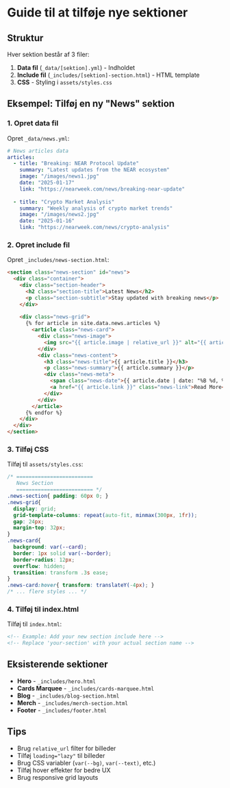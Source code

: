 # Guide til at tilføje nye sektioner

## Struktur
Hver sektion består af 3 filer:
1. **Data fil** (`_data/[sektion].yml`) - Indholdet
2. **Include fil** (`_includes/[sektion]-section.html`) - HTML template
3. **CSS** - Styling i `assets/styles.css`

## Eksempel: Tilføj en ny "News" sektion

### 1. Opret data fil
Opret `_data/news.yml`:
```yaml
# News articles data
articles:
  - title: "Breaking: NEAR Protocol Update"
    summary: "Latest updates from the NEAR ecosystem"
    image: "/images/news1.jpg"
    date: "2025-01-17"
    link: "https://nearweek.com/news/breaking-near-update"
    
  - title: "Crypto Market Analysis"
    summary: "Weekly analysis of crypto market trends"
    image: "/images/news2.jpg"
    date: "2025-01-16"
    link: "https://nearweek.com/news/crypto-analysis"
```

### 2. Opret include fil
Opret `_includes/news-section.html`:
```html
<section class="news-section" id="news">
  <div class="container">
    <div class="section-header">
      <h2 class="section-title">Latest News</h2>
      <p class="section-subtitle">Stay updated with breaking news</p>
    </div>
    
    <div class="news-grid">
      {% for article in site.data.news.articles %}
        <article class="news-card">
          <div class="news-image">
            <img src="{{ article.image | relative_url }}" alt="{{ article.title }}">
          </div>
          <div class="news-content">
            <h3 class="news-title">{{ article.title }}</h3>
            <p class="news-summary">{{ article.summary }}</p>
            <div class="news-meta">
              <span class="news-date">{{ article.date | date: "%B %d, %Y" }}</span>
              <a href="{{ article.link }}" class="news-link">Read More</a>
            </div>
          </div>
        </article>
      {% endfor %}
    </div>
  </div>
</section>
```

### 3. Tilføj CSS
Tilføj til `assets/styles.css`:
```css
/* =========================
   News Section
   ========================= */
.news-section{ padding: 60px 0; }
.news-grid{ 
  display: grid; 
  grid-template-columns: repeat(auto-fit, minmax(300px, 1fr)); 
  gap: 24px; 
  margin-top: 32px; 
}
.news-card{ 
  background: var(--card); 
  border: 1px solid var(--border); 
  border-radius: 12px; 
  overflow: hidden; 
  transition: transform .3s ease; 
}
.news-card:hover{ transform: translateY(-4px); }
/* ... flere styles ... */
```

### 4. Tilføj til index.html
Tilføj til `index.html`:
```html
<!-- Example: Add your new section include here -->
<!-- Replace 'your-section' with your actual section name -->
```

## Eksisterende sektioner
- **Hero** - `_includes/hero.html`
- **Cards Marquee** - `_includes/cards-marquee.html`
- **Blog** - `_includes/blog-section.html`
- **Merch** - `_includes/merch-section.html`
- **Footer** - `_includes/footer.html`

## Tips
- Brug `relative_url` filter for billeder
- Tilføj `loading="lazy"` til billeder
- Brug CSS variabler (`var(--bg)`, `var(--text)`, etc.)
- Tilføj hover effekter for bedre UX
- Brug responsive grid layouts

